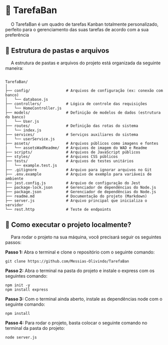 # 📌 TarefaBan

&emsp; O TarefaBan é um quadro de tarefas Kanban totalmente personalizado, perfeito para o gerenciamento das suas tarefas de acordo com a sua preferência

## 📂 Estrutura de pastas e arquivos

&emsp; A estrutura de pastas e arquivos do projeto está organizada da seguinte maneira:

````

TarefaBan/
│
├── config/                # Arquivos de configuração (ex: conexão com banco)
│   └── database.js
├── controllers/           # Lógica de controle das requisições
│   └── HomeController.js
├── models/                # Definição de modelos de dados (estrutura do banco)
│   └── User.js
├── routes/                # Definição das rotas do sistema
│   └── index.js
├── services/              # Serviços auxiliares do sistema
│   └── userService.js
├── assets/                # Arquivos públicos como imagens e fontes
|   └── assetsWadReadme/   # Arquivos de imagem do WAD e Readme     
├── scripts/               # Arquivos de JavaScript públicos
├── styles/                # Arquivos CSS públicos
├── tests/                 # Arquivos de testes unitários
│   └── example.test.js
├── .gitignore             # Arquivo para ignorar arquivos no Git
├── .env.example           # Arquivo de exemplo para variáveis de ambiente
├── jest.config.js         # Arquivo de configuração do Jest
├── package-lock.json      # Gerenciador de dependências do Node.js
├── package.json           # Gerenciador de dependências do Node.js
├── readme.md              # Documentação do projeto (Markdown)
├── server.js              # Arquivo principal que inicializa o servidor
└── rest.http              # Teste de endpoints

````

## 🤔 Como executar o projeto localmente?

&emsp; Para rodar o projeto na sua máquina, você precisará seguir os seguintes passos:

**Passo 1:**
Abra o terminal e clone o repositório com o seguinte comando:

````
git clone https://github.com/Messias-Olivindo/TarefaBan
````

**Passo 2:**
Abra o terminal na pasta do projeto e instale o express com os seguintes comando:

````
npm init -y
npm install express
````

**Passo 3:**
Com o terminal ainda aberto, instale as dependências node com o seguinte comando:

````
npm install
````

**Passo 4:**
Para rodar o projeto, basta colocar o seguinte comando no terminal da pasta do projeto:

````
node server.js
````